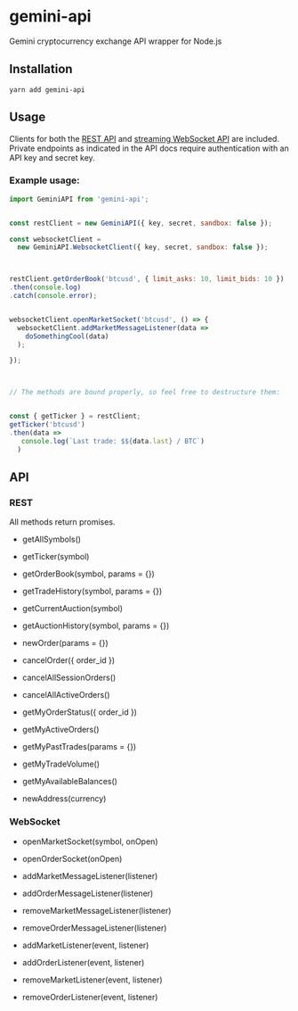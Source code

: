 # gemini-api

Gemini cryptocurrency exchange API wrapper for Node.js


## Installation

```
yarn add gemini-api
```


## Usage

Clients for both the [REST API](https://docs.gemini.com/rest-api/) and
[streaming WebSocket API](https://docs.gemini.com/websocket-api/) are 
included.
Private endpoints as indicated in the API docs require authentication with an API
key and secret key.


### Example usage:

```javascript
import GeminiAPI from 'gemini-api';


const restClient = new GeminiAPI({ key, secret, sandbox: false });

const websocketClient =
  new GeminiAPI.WebsocketClient({ key, secret, sandbox: false });



restClient.getOrderBook('btcusd', { limit_asks: 10, limit_bids: 10 })
.then(console.log)
.catch(console.error);


websocketClient.openMarketSocket('btcusd', () => {
  websocketClient.addMarketMessageListener(data =>
    doSomethingCool(data)
  );

});



// The methods are bound properly, so feel free to destructure them:


const { getTicker } = restClient;
getTicker('btcusd')
.then(data =>
   console.log(`Last trade: $${data.last} / BTC`)
  )
```



## API


### REST
All methods return promises.


* getAllSymbols()
* getTicker(symbol)

* getOrderBook(symbol, params = {})

* getTradeHistory(symbol, params = {})

* getCurrentAuction(symbol)

* getAuctionHistory(symbol, params = {})

* newOrder(params = {})

* cancelOrder({ order_id })

* cancelAllSessionOrders()

* cancelAllActiveOrders()

* getMyOrderStatus({ order_id })

* getMyActiveOrders()

* getMyPastTrades(params = {})

* getMyTradeVolume()

* getMyAvailableBalances()

* newAddress(currency)



### WebSocket

* openMarketSocket(symbol, onOpen)

* openOrderSocket(onOpen)

* addMarketMessageListener(listener)

* addOrderMessageListener(listener)

* removeMarketMessageListener(listener)

* removeOrderMessageListener(listener)

* addMarketListener(event, listener)

* addOrderListener(event, listener)

* removeMarketListener(event, listener)

* removeOrderListener(event, listener)



